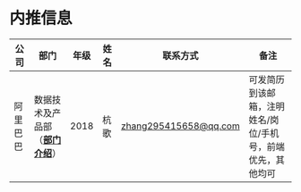 # 内推信息

| 公司     | 部门                                                               | 年级 | 姓名 | 联系方式              | 备注                                                       |
| -------- | ------------------------------------------------------------------ | ---- | ---- | --------------------- | ---------------------------------------------------------- |
| 阿里巴巴 | 数据技术及产品部（[**部门介绍**](https://github.com/nefe/Hiring)） | 2018 | 杭歌 | zhang295415658@qq.com | 可发简历到该邮箱，注明姓名/岗位/手机号，前端优先，其他均可 |
